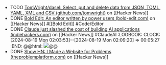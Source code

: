 - TODO [TomWright/dasel: Select, put and delete data from JSON, TOML, YAML, XML and CSV (github.com/tomwright)](https://news.ycombinator.com/item?id=41282495) on [[Hacker News]]
- DONE [Bold Edit: An editor written by power users (bold-edit.com)](https://news.ycombinator.com/item?id=41283367) on [[Hacker News]] #[[Bold Edit]] #Code/Editor
- DONE [Claude just slashed the cost of building AI applications (indiehackers.com)](https://news.ycombinator.com/item?id=41284639) on [[Hacker News]] #ClaudeAI
  :LOGBOOK:
  CLOCK: [2024-08-19 Mon 02:03:53]--[2024-08-19 Mon 02:09:20] =>  00:05:27
  :END:
  @@html: <img src="https://i.imgur.com/j0WcQBx.png" class="article-cover" />@@
- DONE [Show HN: I Made a Website for Problems (theproblemplatform.com)](https://news.ycombinator.com/item?id=41283497) on [[Hacker News]]